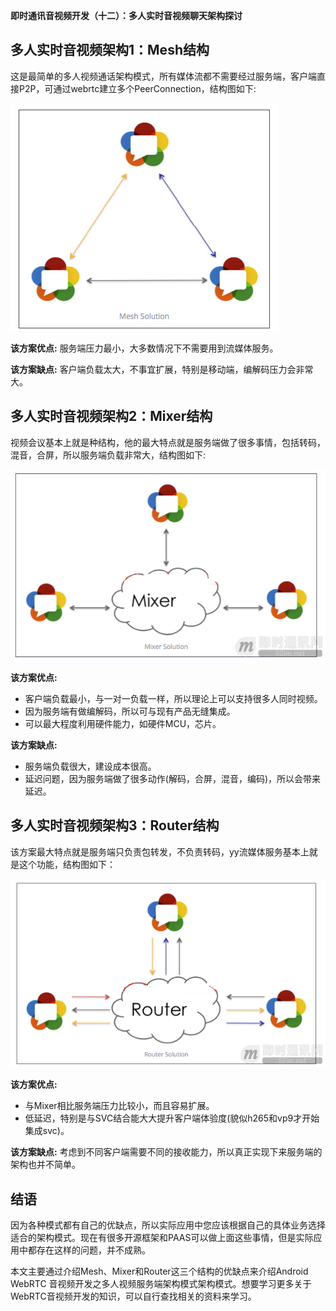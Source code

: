 **即时通讯音视频开发（十二）：多人实时音视频聊天架构探讨**

## 多人实时音视频架构1：Mesh结构


这是最简单的多人视频通话架构模式，所有媒体流都不需要经过服务端，客户端直接P2P，可通过webrtc建立多个PeerConnection，结构图如下:



![即时通讯音视频开发（十二）：多人实时音视频聊天架构探讨_1.jpg](imgs/102527l97b5nzwr2j390dj.jpg)



**该方案优点:**
服务端压力最小，大多数情况下不需要用到流媒体服务。

**该方案缺点:**
客户端负载太大，不事宜扩展，特别是移动端，编解码压力会非常大。

## 多人实时音视频架构2：Mixer结构


视频会议基本上就是种结构，他的最大特点就是服务端做了很多事情，包括转码，混音，合屏，所以服务端负载非常大，结构图如下:



![即时通讯音视频开发（十二）：多人实时音视频聊天架构探讨_2.png](imgs/102759kki0yptjkjk2i26t.png)



**该方案优点:**

- 客户端负载最小，与一对一负载一样，所以理论上可以支持很多人同时视频。
- 因为服务端有做编解码，所以可与现有产品无缝集成。
- 可以最大程度利用硬件能力，如硬件MCU，芯片。


**该方案缺点:**

- 服务端负载很大，建设成本很高。
- 延迟问题，因为服务端做了很多动作(解码，合屏，混音，编码)，所以会带来延迟。



## 多人实时音视频架构3：Router结构


该方案最大特点就是服务端只负责包转发，不负责转码，yy流媒体服务基本上就是这个功能，结构图如下：



![即时通讯音视频开发（十二）：多人实时音视频聊天架构探讨_3.png](imgs/102910jomi1zmz4i1h3oi1.png)



**该方案优点:**

- 与Mixer相比服务端压力比较小，而且容易扩展。
- 低延迟，特别是与SVC结合能大大提升客户端体验度(貌似h265和vp9才开始集成svc)。


**该方案缺点:**
考虑到不同客户端需要不同的接收能力，所以真正实现下来服务端的架构也并不简单。

## 结语


因为各种模式都有自己的优缺点，所以实际应用中您应该根据自己的具体业务选择适合的架构模式。现在有很多开源框架和PAAS可以做上面这些事情，但是实际应用中都存在这样的问题，并不成熟。

本文主要通过介绍Mesh、Mixer和Router这三个结构的优缺点来介绍Android WebRTC 音视频开发之多人视频服务端架构模式架构模式。想要学习更多关于WebRTC音视频开发的知识，可以自行查找相关的资料来学习。

